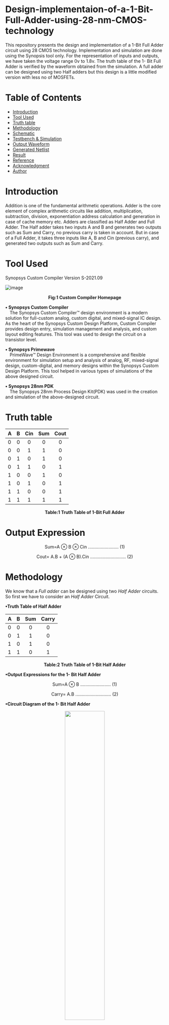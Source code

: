 # Design-implementaion-of-a-1-Bit-Full-Adder-using-28-nm-CMOS-technology
This repository presents the design and implementation of a 1-Bit Full Adder circuit using 28 CMOS technology. Implementation and simulation are done using the Synopsis tool only. For the representation of inputs and outputs, we have taken the voltage range 0v to 1.8v. The truth table of the 1- Bit Full Adder is verified by the waveform obtained from the simulation. A full adder can be designed using two Half adders but this design is a little modified version with less no of MOSFETs. 

# Table of Contents
* [Introduction](#Introduction)
* [Tool Used](#Tool-Used)
* [Truth table ](#Truth-table)
* [Methodology](#Methodology)
* [Schematic](#Schematic)
* [Testbench & Simulation](#Testbench-&-Simulation)
* [Output Waveform](#Output-Waveform)
* [Generated Netlist](#Generated-Netlist)
* [Result](#Result)
* [Reference](#Reference)
* [Acknowledgment](#Acknowledgment)
* [Author](#Author)

# Introduction
Addition is one of the fundamental arithmetic operations. Adder is the core element of complex arithmetic circuits like addition, multiplication, subtraction, division, exponentiation address calculation and generation in case of cache memory etc. Adders are classified as Half Adder and Full Adder. The Half adder takes two inputs A and B and generates two outputs such as Sum and Carry, no previous carry is taken in account. But in case of a Full Adder, it takes three inputs like A, B and Cin (previous carry), and generated two outputs such as Sum and Carry. 

# Tool Used
Synopsys Custom Compiler
Version S-2021.09

![image](https://user-images.githubusercontent.com/65393666/155695713-5413fce2-c232-4499-b734-6d966089627d.png)

<p align="center">
<b>Fig:1 Custom Compiler Homepage</b></br>
</p>

<b>• Synopsys Custom Compiler</b></br>
&emsp;The Synopsys Custom Compiler™ design environment is a modern solution for full-custom analog, custom digital, and mixed-signal IC design. As the heart of the Synopsys Custom Design Platform, Custom Compiler provides design entry, simulation management and analysis, and custom layout editing features. This tool was used to design the circuit on a transistor level.

<b>• Synopsys Primewave</b></br>
&emsp;PrimeWave™ Design Environment is a comprehensive and flexible environment for simulation setup and analysis of analog, RF, mixed-signal design, custom-digital, and memory designs within the Synopsys Custom Design Platform. This tool helped in various types of simulations of the above designed circuit.

<b>• Synopsys 28nm PDK</b></br>
&emsp;The Synopsys 28nm Process Design Kit(PDK) was used in the creation and simulation of the above-designed circuit.


# Truth table 

<div align="center">
  
|A | B |Cin|Sum|Cout|
|:-|:-:|:-:|:-:|:--:|
|0 | 0 | 0 | 0 | 0 |
|0 | 0 | 1 | 1 | 0 |
|0 | 1 | 0 | 1 | 0 |
|0 | 1 | 1 | 0 | 1 |
|1 | 0 | 0 | 1 | 0 |
|1 | 0 | 1 | 0 | 1 |
|1 | 1 | 0 | 0 | 1 |
|1 | 1 | 1 | 1 | 1 |
  
</div>
<div>
  
  <p align="center">
<b>Table:1 Truth Table of 1-Bit Full Adder</b></br>
</p>

# Output Expression
<p align="center">
Sum=A ⊗ B ⊗ Cin  ........................  (1)
  </p>
<p align="center">
Cout= A.B + (A ⊗ B).Cin ............................ (2)
</p>

# Methodology
We know that a _Full adder_ can be designed using two _Half Adder_ circuits. So first we have to consider an _Half Adder_ Circuit.

<b>•Truth Table of Half Adder</b></br>
<div align="center">
  
|A | B |Sum|Carry|
|:-|:-:|:-:|:-:|
|0 | 0 | 0 | 0 | 
|0 | 1 | 1 | 0 | 
|1 | 0 | 1 | 0 | 
|1 | 1 | 0 | 1 | 
  
</div>
<div>
  
  <p align="center">
<b>Table:2 Truth Table of 1-Bit Half Adder</b></br>
</p>
<b>•Output Expressions for the 1- Bit Half Adder</b></br>

 <p align="center">
Sum=A ⊗ B   ........................  (1)
  </p>
<p align="center">
Carry= A.B ............................ (2)
</p>


<b>•Circuit Diagram of the 1- Bit Half Adder</b></br>

<p align="center" width="100%">
  
<img width="50%" src="https://user-images.githubusercontent.com/65393666/155495727-aaa770b7-1334-4017-b668-d111ae0caca0.png">

</p>

<p align="center">
<b>Fig:2 Half Adder Circuit</b></br>
</p>

<b>•Full Adder using Half Adder</b></br>

<p align="center" width="100%">
  
<img width="100%" src="https://user-images.githubusercontent.com/65393666/155501100-bb537e09-cf9b-4424-a8f4-eb63d73d9eea.png">

</p>

<p align="center">
<b>Fig:3 Full Adder using two Half Adder Circuits</b></br>
</p>

As we know that the implementation of universal gates like **NAND** & **NOR** gates require less number of mosfets in comparision with **AND/OR** gates. Hence to reduce the design complexity, we can replace the **AND-AND-OR** logic of the carry with the **NAND-NAND-NAND** logic. The design can be modified as follows:

<p align="center" width="100%">
  
<img width="100%" src="https://user-images.githubusercontent.com/65393666/155504379-6c1d957c-64bf-4c72-b28a-f4d97a920c2b.png">

</p>

<p align="center">
<b>Fig:4 Modified Full Adder Circuit</b></br>
</p>

# Schematic

![Schematic](https://user-images.githubusercontent.com/65393666/155510454-e96140b9-5f59-4eb3-8a88-e929ac95ce81.png)

<p align="center">
<b>Fig:5 Tansistor Level Schematic of Full Adder Circuit</b></br>
</p>

<b>• Schematic of two input Inverter</b></br>

![Inverter](https://user-images.githubusercontent.com/65393666/155697673-74e84793-4c9b-48db-8dee-bb02305fabf0.png)

<p align="center">
<b>Fig:6</b> Tansistor Level Schematic of Inverter Circuit </br>
</p>

<b>• Schematic of two input XOR Gate</b></br>

![XOR Gate](https://user-images.githubusercontent.com/65393666/155697035-068d474c-25bc-4561-965c-66a0eaecdfa1.png)

<p align="center">
<b>Fig:7</b> Tansistor Level Schematic of XOR Gate Circuit </br>
</p>

<b>• Schematic of two input NAND Gate</b></br>

![NAND Gate](https://user-images.githubusercontent.com/65393666/155698115-93ce9d2c-e691-46dc-9938-7469aed5ddfd.png)

<p align="center">
<b>Fig:8</b> Tansistor Level Schematic of NAND Gate Circuit </br>
</p>

# Testbench & Simulation

For designing the testbench for 1-Bit Full Adder we need following:</br>
1. Three-pulsed signals for A,B and Cin( vpulse )
2. DC power supply( vdc )
3. Ground ( gnd )
4. Two-Load Capacitors for taking outputs from Sum and Cout terminal.

![Testbech](https://user-images.githubusercontent.com/65393666/155700855-176d8967-db42-4e0b-b12c-384f553672a6.png)

<p align="center">
<b>Fig:9</b> Testbench for 1-Bit Full Adder </br>
</p>

**Parameters for A,B and C**

|Signal|DC Voltage|Volatge 1|Voltage 2|Delay Time|Rise Time|Fall Time|Pulse Width|Period|
|:-----|:--------:|:-------:|:-------:|:--------:|:-------:|:-------:|:---------:|-----:|
|A|0 V|0 V|1.8 V|20u s|20p s|20p s|20u s|40u s|
|B|0 V|0 V|1.8 V|10u s|20p s|20p s|10u s|20u s|
|C|0 V|0 V|1.8 V|5u s|20p s|20p s|5u s|10u s|

<p align="center">
<b>Table:3 Parameters for the input pulses A,B and C</b></br>
</p>

**Parameters for Vdd and Load Capacitances**

Vdd=1.8 V
C= 1p F

**Transient Analysis**
The analysis is done for 40u s in the steps of 1u s.

# Output Waveform

![Output Waveform](https://user-images.githubusercontent.com/65393666/155509859-42d1d695-8467-4640-ab19-993fb5950ab9.png)

<p align="center">
<b>Fig:10</b> Output waveform of 1-Bit Full Adder Circuit </br>
</p>

# Generated Netlist

```
*  Generated for: PrimeSim
*  Design library name: cp_lib
*  Design cell name: 1_Bit_Full_Adder_tb
*  Design view name: schematic
.lib 'saed32nm.lib' TT

*Custom Compiler Version S-2021.09
*Thu Feb 24 10:29:51 2022

.global gnd! vdd!
********************************************************************************
* Library          : cp_lib
* Cell             : 1_Bit_Full_Adder
* View             : schematic
* View Search List : hspice hspiceD schematic spice veriloga
* View Stop List   : hspice hspiceD
********************************************************************************
.subckt _1_bit_full_adder a b cin cout gnd_1 sum vdd vt_bulk_n_gnd!
+ vt_bulk_p_vdd!
xm46 net152 net156 gnd_1 vt_bulk_n_gnd! n105 w=0.1u l=0.03u nf=1 m=1
xm44 cout net160 net152 vt_bulk_n_gnd! n105 w=0.1u l=0.03u nf=1 m=1
xm43 net146 cin gnd_1 vt_bulk_n_gnd! n105 w=0.1u l=0.03u nf=1 m=1
xm42 net156 net145 net146 vt_bulk_n_gnd! n105 w=0.1u l=0.03u nf=1 m=1
xm41 net140 b gnd_1 vt_bulk_n_gnd! n105 w=0.1u l=0.03u nf=1 m=1
xm40 net160 a net140 vt_bulk_n_gnd! n105 w=0.1u l=0.03u nf=1 m=1
xm36 net125 net119 gnd_1 vt_bulk_n_gnd! n105 w=0.1u l=0.03u nf=1 m=1
xm35 net122 cin gnd_1 vt_bulk_n_gnd! n105 w=0.1u l=0.03u nf=1 m=1
xm34 net119 cin gnd_1 vt_bulk_n_gnd! n105 w=0.1u l=0.03u nf=1 m=1
xm33 net116 net101 gnd_1 vt_bulk_n_gnd! n105 w=0.1u l=0.03u nf=1 m=1
xm31 net110 b gnd_1 vt_bulk_n_gnd! n105 w=0.1u l=0.03u nf=1 m=1
xm57 net98 a gnd_1 vt_bulk_n_gnd! n105 w=0.1u l=0.03u nf=1 m=1
xm28 net101 b gnd_1 vt_bulk_n_gnd! n105 w=0.1u l=0.03u nf=1 m=1
xm58 net128 net145 gnd_1 vt_bulk_n_gnd! n105 w=0.1u l=0.03u nf=1 m=1
xm53 sum net128 net125 vt_bulk_n_gnd! n105 w=0.1u l=0.03u nf=1 m=1
xm54 sum net145 net122 vt_bulk_n_gnd! n105 w=0.1u l=0.03u nf=1 m=1
xm55 net145 net98 net116 vt_bulk_n_gnd! n105 w=0.1u l=0.03u nf=1 m=1
xm56 net145 a net110 vt_bulk_n_gnd! n105 w=0.1u l=0.03u nf=1 m=1
xm47 sum cin net134 vt_bulk_p_vdd! p105 w=0.1u l=0.03u nf=1 m=1
xm48 sum net119 net131 vt_bulk_p_vdd! p105 w=0.1u l=0.03u nf=1 m=1
xm50 net145 b net107 vt_bulk_p_vdd! p105 w=0.1u l=0.03u nf=1 m=1
xm51 net145 net101 net104 vt_bulk_p_vdd! p105 w=0.1u l=0.03u nf=1 m=1
xm26 cout net160 vdd vt_bulk_p_vdd! p105 w=0.1u l=0.03u nf=1 m=1
xm25 cout net156 vdd vt_bulk_p_vdd! p105 w=0.1u l=0.03u nf=1 m=1
xm24 net156 net145 vdd vt_bulk_p_vdd! p105 w=0.1u l=0.03u nf=1 m=1
xm23 net156 cin vdd vt_bulk_p_vdd! p105 w=0.1u l=0.03u nf=1 m=1
xm22 net160 a vdd vt_bulk_p_vdd! p105 w=0.1u l=0.03u nf=1 m=1
xm21 net160 b vdd vt_bulk_p_vdd! p105 w=0.1u l=0.03u nf=1 m=1
xm11 net104 a vdd vt_bulk_p_vdd! p105 w=0.1u l=0.03u nf=1 m=1
xm9 net98 a vdd vt_bulk_p_vdd! p105 w=0.1u l=0.03u nf=1 m=1
xm12 net107 net98 vdd vt_bulk_p_vdd! p105 w=0.1u l=0.03u nf=1 m=1
xm17 net131 net145 vdd vt_bulk_p_vdd! p105 w=0.1u l=0.03u nf=1 m=1
xm16 net119 cin vdd vt_bulk_p_vdd! p105 w=0.1u l=0.03u nf=1 m=1
xm15 net128 net145 vdd vt_bulk_p_vdd! p105 w=0.1u l=0.03u nf=1 m=1
xm10 net101 b vdd vt_bulk_p_vdd! p105 w=0.1u l=0.03u nf=1 m=1
xm18 net134 net128 vdd vt_bulk_p_vdd! p105 w=0.1u l=0.03u nf=1 m=1
.ends _1_bit_full_adder

********************************************************************************
* Library          : cp_lib
* Cell             : 1_Bit_Full_Adder_tb
* View             : schematic
* View Search List : hspice hspiceD schematic spice veriloga
* View Stop List   : hspice hspiceD
********************************************************************************
xi19 a b cin cout gnd! sum net8 gnd! vdd! _1_bit_full_adder
v1 net8 gnd! dc=1.8
v4 cin gnd! dc=0 pulse ( 0 1.8 5u 20p 20p 5u 10u )
v3 b gnd! dc=0 pulse ( 0 1.8 10u 20p 20p 10u 20u )
v2 a gnd! dc=0 pulse ( 0 1.8 20u 20p 20p 20u 40u )
c6 cout gnd! c=1p
c5 sum gnd! c=1p








.tran '1us' '40us' name=tran

.option primesim_remove_probe_prefix = 0
.probe v(*) i(*) level=1
.probe tran v(a) v(b) v(C) v(cout) v(sum)

.temp 25



.option primesim_output=wdf


.option parhier = LOCAL






.end
```

# Result

As a result, the Output waveform shown in figure:10 can be verified from the truth table of Full Adder shown in Table:1.

# Reference

[1] Rajan Kumar Jha, Rahul Prasad Rajak and Anu Samanta
“Implementation of 1 bit CMOS Full Adder Design and Analysis
Based on Propagation Delay,” in ICETC3-2017.
https://ijoaemorg.files.wordpress.com/2017/04/icetc3-2017-110.pdf

[2] Kavita Khare, Krishna Dayal Shukla,” Design A 1Bit Low Power Full
Adder Using Cadence Tool,” in AIP Conference Proceedings 1324,
373 (2010); https://aip.scitation.org/doi/pdf/10.1063/1.3526237

# Acknowledgment

- [Kunal Ghosh](https://github.com/kunalg123), Founder, VSD Corp. Pvt. Ltd
- [Indian Institute Of Technology (IIT), Hyderabad](https://iith.ac.in/)
- [Synopsys](https://www.synopsys.com/)
- [Mohammad Khalique Khan](https://github.com/Khalique13)

# Author

[Rishabh Verma](https://github.com/Rishabh-zhcet), B.Tech Electronics Engineering, Zakir Husain College of Engineering and Technology (ZHCET), Aligarh Muslim University(AMU).


